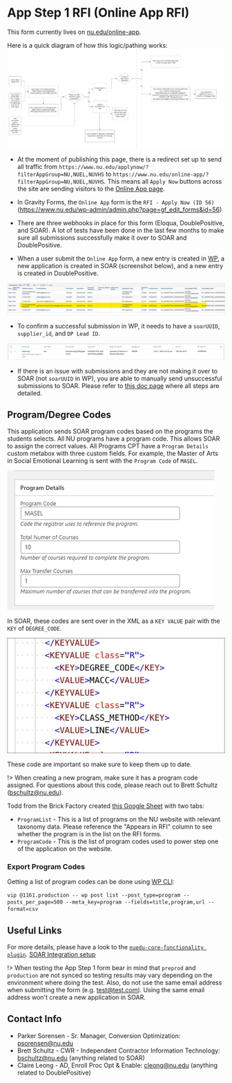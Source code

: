 # App Step 1 RFI (Online App RFI)

This form currently lives on [nu.edu/online-app](https://www.nu.edu/online-app/).

Here is a quick diagram of how this logic/pathing works:
![App Step 1 Form diagram](../_images/app-step-one/app-step-one-01.png)

- At the moment of publishing this page, there is a redirect set up to send all traffic from `https://www.nu.edu/applynow/?filterAppGroup=NU,NUEL,NUVHS` to `https://www.nu.edu/online-app/?filterAppGroup=NU,NUEL,NUVHS`. This means all `Apply Now` buttons across the site are sending visitors to the [Online App page](https://www.nu.edu/online-app/).

- In Gravity Forms, the `Online App` form is the `RFI - Apply Now (ID 56)` (https://www.nu.edu/wp-admin/admin.php?page=gf_edit_forms&id=56)

- There are three webhooks in place for this form (Eloqua, DoublePositive, and SOAR). A lot of tests have been done in the last few months to make sure all submissions successfully make it over to SOAR and DoublePositive.

- When a user submit the `Online App` form, a new entry is created in [WP](https://www.nu.edu/wp-admin/admin.php?page=gf_entries&id=56), a new application is created in SOAR (screenshot below), and a new entry is created in DoublePositive.

![App Step 1 Form entry in SOAR](../_images/app-step-one/app-step-one-02.png)

- To confirm a successful submission in WP, it needs to have a `soarUUID`, `supplier_id`, and `DP Lead ID`.

![App Step 1 Form Entry](../_images/app-step-one/app-step-one-03.png)

- If there is an issue with submissions and they are not making it over to SOAR (not `soarUUID` in WP), you are able to manually send unsuccessful submissions to SOAR. Please refer to [this doc page](https://nationaluniversitysystem.github.io/dev-knowledge-hub/#/nu-site-doc/soar-application?id=e-send-unsuccessful-submissions-to-soar) where all steps are detailed.

## Program/Degree Codes
This application sends SOAR program codes based on the programs the students selects. All NU programs have a program code. This allows SOAR to assign the correct values. All Programs CPT have a `Program Details` custom metabox with three custom fields. For example, the Master of Arts in Social Emotional Learning is sent with the `Program Code` of `MASEL`.

![Progam Details metabox](../_images/app-step-one/app-step-one-04.png)

In SOAR, these codes are sent over in the XML as a `KEY VALUE` pair with the `KEY` of `DEGREE_CODE`.

![Progam Details metabox](../_images/app-step-one/app-step-one-05.png)

These code are important so make sure to keep them up to date.

!> When creating a new program, make sure it has a program code assigned. For questions about this code, please reach out to Brett Schultz (bschultz@nu.edu).

Todd from the Brick Factory created [this Google Sheet](https://docs.google.com/spreadsheets/d/1z4v83PXp_XgD9ELsecNLgPrA7o-ons0bSxBsPFfoqq0/edit#gid=0) with two tabs:
- `ProgramList` - This is a list of programs on the NU website with relevant taxonomy data. Please reference the "Appears in RFI" column to see whether the program is in the list on the RFI forms.
- `ProgramCode` - This is the list of program codes used to power step one of the application on the website.

### Export Program Codes
Getting a list of program codes can be done using [WP CLI](https://wp-cli.org/):
```
vip @1161.production -- wp post list --post_type=program --posts_per_page=500 --meta_key=program --fields=title,program,url --format=csv
```

## Useful Links
For more details, please have a look to the [`nuedu-core-functionality plugin`](https://github.com/wpcomvip/nu-edu/tree/master/plugins/nuedu-core-functionality). [SOAR Integration setup](https://github.com/wpcomvip/nu-edu/tree/master/plugins/nuedu-core-functionality/inc/soar)

!> When testing the App Step 1 form bear in mind that `preprod` and `production` are not synced so testing results may vary depending on the environment where doing the test. Also, do not use the same email address when submitting the form (e.g. test@test.com). Using the same email address won't create a new application in SOAR.

## Contact Info
- Parker Sorensen - Sr. Manager, Conversion Optimization: psorensen@nu.edu
- Brett Schultz - CWR - Independent Contractor Information Technology: bschultz@nu.edu (anything related to SOAR)
- Claire Leong - AD, Enroll Proc Opt & Enable: cleong@nu.edu (anything related to DoublePositive)
